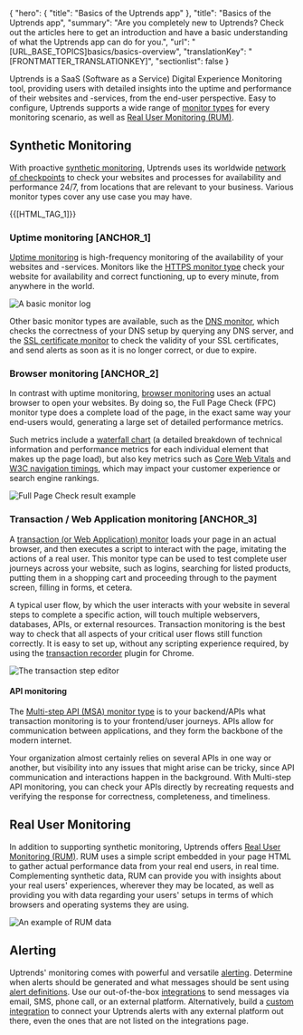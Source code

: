 {
  "hero": {
    "title": "Basics of the Uptrends app"
  },
  "title": "Basics of the Uptrends app",
  "summary": "Are you completely new to Uptrends? Check out the articles here to get an introduction and have a basic understanding of what the Uptrends app can do for you.",
  "url": "[URL_BASE_TOPICS]basics/basics-overview",
  "translationKey": "[FRONTMATTER_TRANSLATIONKEY]",
  "sectionlist": false
}

Uptrends is a SaaS (Software as a Service) Digital Experience Monitoring tool, providing users with detailed insights into the uptime and performance of their websites and -services, from the end-user perspective. Easy to configure, Uptrends supports a wide range of [monitor types]([LINK_URL_1]) for every monitoring scenario, as well as [Real User Monitoring (RUM)]([LINK_URL_2]).

## Synthetic Monitoring

With proactive [synthetic monitoring]([LINK_URL_3]), Uptrends uses its worldwide [network of checkpoints]([LINK_URL_4]) to check your websites and processes for availability and performance 24/7, from locations that are relevant to your business. Various monitor types cover any use case you may have.

{{[HTML_TAG_1]}}

### Uptime monitoring [ANCHOR_1]

[Uptime monitoring]([LINK_URL_5]) is high-frequency monitoring of the availability of your websites and -services. Monitors like the [HTTPS monitor type]([LINK_URL_6]) check your website for availability and correct functioning, up to every minute, from anywhere in the world.

![A basic monitor log]([LINK_URL_7])

Other basic monitor types are available, such as the [DNS monitor]([LINK_URL_8]), which checks the correctness of your DNS setup by querying any DNS server, and the [SSL certificate monitor]([LINK_URL_9]) to check the validity of your SSL certificates, and send alerts as soon as it is no longer correct, or due to expire.

### Browser monitoring [ANCHOR_2]

In contrast with uptime monitoring, [browser monitoring]([LINK_URL_10]) uses an actual browser to open your websites. By doing so, the Full Page Check (FPC) monitor type does a complete load of the page, in the exact same way your end-users would, generating a large set of detailed performance metrics.

Such metrics include a [waterfall chart]([LINK_URL_11]) (a detailed breakdown of technical information and performance metrics for each individual element that makes up the page load), but also key metrics such as [Core Web Vitals]([LINK_URL_12]) and [W3C navigation timings]([LINK_URL_13]), which may impact your customer experience or search engine rankings.

![Full Page Check result example]([LINK_URL_14])

### Transaction / Web Application monitoring [ANCHOR_3]

A [transaction (or Web Application) monitor]([LINK_URL_15]) loads your page in an actual browser, and then executes a script to interact with the page, imitating the actions of a real user. This monitor type can be used to test complete user journeys across your website, such as logins, searching for listed products, putting them in a shopping cart and proceeding through to the payment screen, filling in forms, et cetera.

A typical user flow, by which the user interacts with your website in several steps to complete a specific action, will touch multiple webservers, databases, APIs, or external resources. Transaction monitoring is the best way to check that all aspects of your critical user flows still function correctly. It is easy to set up, without any scripting experience required, by using the [transaction recorder]([LINK_URL_16]) plugin for Chrome.

![The transaction step editor]([LINK_URL_17])

#### API monitoring

The [Multi-step API (MSA) monitor type]([LINK_URL_18]) is to your backend/APIs what transaction monitoring is to your frontend/user journeys. APIs allow for communication between applications, and they form the backbone of the modern internet.

Your organization almost certainly relies on several APIs in one way or another, but visibility into any issues that might arise can be tricky, since API communication and interactions happen in the background. With Multi-step API monitoring, you can check your APIs directly by recreating requests and verifying the response for correctness, completeness, and timeliness.

## Real User Monitoring

In addition to supporting synthetic monitoring, Uptrends offers [Real User Monitoring (RUM)]([LINK_URL_19]). RUM uses a simple script embedded in your page HTML to gather actual performance data from your real end users, in real time. Complementing synthetic data, RUM can provide you with insights about your real users' experiences, wherever they may be located, as well as providing you with data regarding your users' setups in terms of which browsers and operating systems they are using.

![An example of RUM data]([LINK_URL_20])

## Alerting

Uptrends' monitoring comes with powerful and versatile [alerting]([LINK_URL_21]). Determine when alerts should be generated and what messages should be sent using [alert definitions]([LINK_URL_22]). Use our out-of-the-box [integrations]([LINK_URL_23]) to send messages via email, SMS, phone call, or an external platform. Alternatively, build a [custom integration]([LINK_URL_24]) to connect your Uptrends alerts with any external platform out there, even the ones that are not listed on the integrations page.

